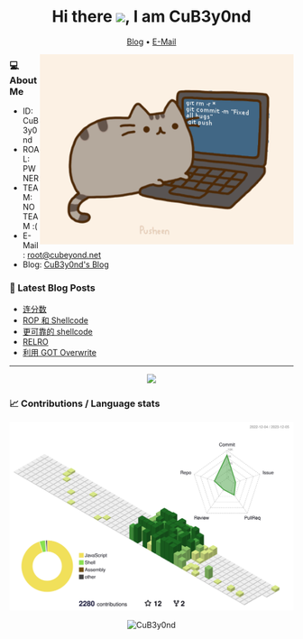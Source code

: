 <h1 align="center" >Hi there <a href="https://www.gautamkrishnar.com/"><img src="https://media.giphy.com/media/hvRJCLFzcasrR4ia7z/giphy.gif" width="5%"></a>, I am CuB3y0nd</h1>

<p align="center">
  <a href="https://www.cubeyond.net/">Blog</a> •
  <a href="mailto:root@cubeyond.net">E-Mail</a>
</p>

<img align="right" src="https://raw.githubusercontent.com/CuB3y0nd/CuB3y0nd/main/images/pusheencode.gif" width=450>

<h3 align="left">💻 About Me</h3>

- ID: CuB3y0nd
- ROAL: PWNER
- TEAM: NO TEAM :(
- E-Mail: [root@cubeyond.net](mailto:root@cubeyond.net)
- Blog: [CuB3y0nd's Blog](https://www.cubeyond.net/)

<h3 align="left">📝 Latest Blog Posts</h3>

<!-- BLOG-POST-LIST:START -->
- [连分数](https://cubeyond.net/continued-fractions/)
- [ROP 和 Shellcode](https://cubeyond.net/rop-and-shellcode/)
- [更可靠的 shellcode](https://cubeyond.net/reliable-shellcode/)
- [RELRO](https://cubeyond.net/relro/)
- [利用 GOT Overwrite](https://cubeyond.net/exploiting-a-got-overwrite/)
<!-- BLOG-POST-LIST:END -->

---

<div align="center">
  <img src="https://quotes-github-readme.vercel.app/api?type=horizontal&theme=light" />
</div>

<h3 align="left">📈 Contributions / Language stats</h3>

<div align="center">
  <img src="https://github.com/CuB3y0nd/CuB3y0nd/blob/main/profile-3d-contrib/profile-green-animate.svg" />
</div>

<p align="center">
  <img
    src="https://komarev.com/ghpvc/?username=CuB3y0nd"
    alt="CuB3y0nd"
  />
</p>
